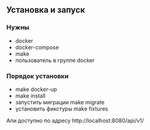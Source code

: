 ## Установка и запуск
### Нужны
- docker
- docker-compose
- make
- пользователь в группе docker

### Порядок установки
* make docker-up
* make install
* запустить миграции make migrate
* установить фикстуры make fixtures

Апи доступно по адресу http://localhost:8080/api/v1/
